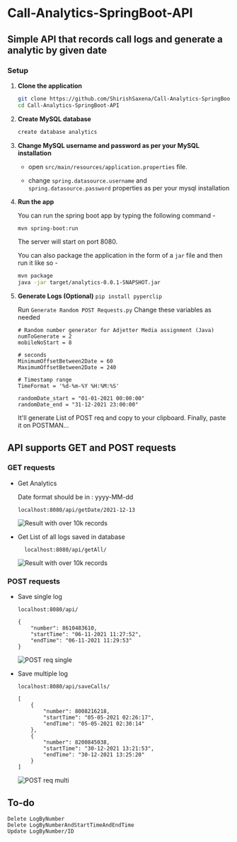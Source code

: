 # Call-Analytics-SpringBoot-API
## Simple API that records call logs and generate a analytic by given date

### Setup


1. **Clone the application**

	```bash
	git clone https://github.com/ShirishSaxena/Call-Analytics-SpringBoot-API.git
	cd Call-Analytics-SpringBoot-API
	```

2. **Create MySQL database**

	```bash
	create database analytics
	```

3. **Change MySQL username and password as per your MySQL installation**

	+ open `src/main/resources/application.properties` file.

	+ change `spring.datasource.username` and `spring.datasource.password` properties as per your mysql installation

4. **Run the app**

	You can run the spring boot app by typing the following command -

	```bash
	mvn spring-boot:run
	```

	The server will start on port 8080.

	You can also package the application in the form of a `jar` file and then run it like so -

	```bash
	mvn package
	java -jar target/analytics-0.0.1-SNAPSHOT.jar
	```
4. **Generate Logs (Optional)**
	```pip install pyperclip```
	
	Run `Generate Random POST Requests.py`
	Change these variables as needed
	```
	# Random number generator for Adjetter Media assignment (Java)
	numToGenerate = 2
	mobileNoStart = 8

	# seconds
	MinimumOffsetBetween2Date = 60
	MaximumOffsetBetween2Date = 240

	# Timestamp range
	TimeFormat = '%d-%m-%Y %H:%M:%S'

	randomDate_start = "01-01-2021 00:00:00"
	randomDate_end = "31-12-2021 23:00:00"
	```
	It'll generate List of POST req and copy to your clipboard. Finally, paste it on POSTMAN...

## API supports GET and POST requests
### GET requests
* Get Analytics

	Date format should be in : yyyy-MM-dd
	
	```
	localhost:8080/api/getDate/2021-12-13
	```
	
	![Result with over 10k records](https://i.imgur.com/BtBhVtg.png)
	
* Get List of all logs saved in database

        localhost:8080/api/getAll/
	
	![Result with over 10k records](https://i.imgur.com/LqGm1KQ.png)
	
### POST requests
* Save single log

	```
	localhost:8080/api/
	```

	```
	{
		"number": 8610483610,
		"startTime": "06-11-2021 11:27:52",
		"endTime": "06-11-2021 11:29:53"
	}
	```
	
	![POST req single](https://user-images.githubusercontent.com/6762915/146578293-31d7e04e-2594-49ca-a4a0-1016397a619f.png)

* Save multiple log
	```
	localhost:8080/api/saveCalls/
	```
	
	```
	[
		{
			"number": 8008216218,
			"startTime": "05-05-2021 02:26:17",
			"endTime": "05-05-2021 02:30:14"
		},
		{
			"number": 8200845038,
			"startTime": "30-12-2021 13:21:53",
			"endTime": "30-12-2021 13:25:20"
		}
	]
	
	```

	
	![POST req multi](https://i.imgur.com/AaLknZD.jpeg)


## To-do

	Delete LogByNumber
	Delete LogByNumberAndStartTimeAndEndTime
	Update LogByNumber/ID
